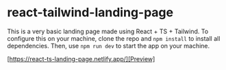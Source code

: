 # react-tailwind-landing-page

This is a very basic landing page made using React + TS + Tailwind.
To configure this on your machine, clone the repo and `npm install` to install all dependencies. Then, use `npm run dev` to start the app on your machine. 

[https://react-ts-landing-page.netlify.app/][Preview]
